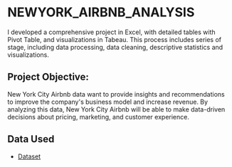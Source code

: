 # NEWYORK_AIRBNB_ANALYSIS
I developed a comprehensive project in Excel, with detailed tables with Pivot Table, and visualizations in Tabeau. This process includes series of stage, including data processing, data cleaning, descriptive statistics and visualizations.

## Project Objective:
New York City Airbnb data want to provide insights and recommendations to improve the company's business model and increase revenue. By analyzing this data, New York City Airbnb will be able to make data-driven decisions about pricing, marketing, and customer experience.

## Data Used 
- <a href="https://github.com/Nkemjika123/-NEW_YORK_AIRBNB_ANALYSIS/blob/main/newyork_bnb_analysis.xlsx">Dataset</a>
